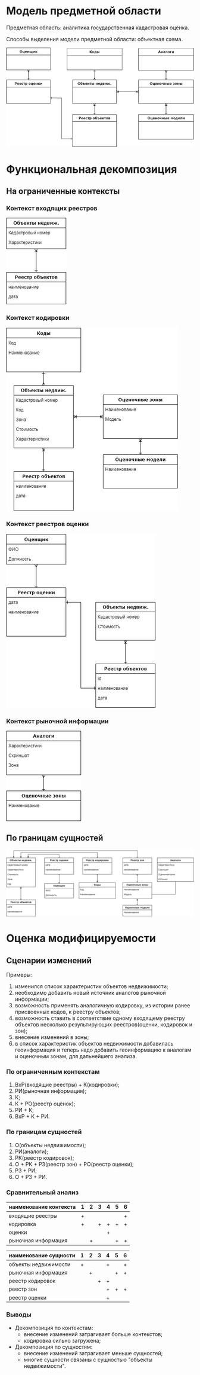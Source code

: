 # Модель предметной области
Предметная область: аналитика государственная кадастровая оценка.

Способы выделения модели предметной области: объектная схема.

![Модель предметной области](<Модель предметной области.jpg>)

# Функциональная декомпозиция

## На ограниченные контексты

### Контекст входящих реестров
![Контекст входящих реестров](<Контекст реестров недвижимости.jpg>)

### Контекст кодировки
![Контекст кодировки](<Контекст кодировки.jpg>)

### Контекст реестров оценки
![Контекст оценки](<Контекст оценки.jpg>)

### Контекст рыночной информации
![Контекст рыночной информации](<Контекст рыночной информации.jpg>)

## По границам сущностей
![Сущности](<Сущности.jpg>)

# Оценка модифицируемости

## Сценарии изменений

Примеры:
 1. изменился список характеристик объектов недвижимости;
 2. необходимо добавить новый источник аналогов рыночной информации;
 3. возможность применять аналогичную кодировку, из истории ранее присвоенных кодов, к реестру объектов;
 4. возможность ставить в соответствие одному входящему реестру объектов несколько результирующих реестров(оценки, кодировок и зон);
 5. внесение изменений в зоны;
 6. в список характеристик объектов недвижимости добавилась геоинформация и теперь надо добавить геоинформацию к аналогам и оценочным зонам, для дальнейшего анализа.

### По ограниченным контекстам

 1. ВхР(входящие реестры) + К(кодировки);
 2. РИ(рыночная информация);
 3. К;
 4. К + РО(реестр оценок);
 5. РИ + К;
 6. ВхР + К + РИ.

### По границам сущностей

 1. О(объекты недвижимости);
 2. РИ(аналоги);
 3. РК(реестр кодировок);
 4. О + РК + РЗ(реестр зон) + РО(реестр оценки);
 5. РЗ + РИ;
 6. О + РЗ + РИ.

### Сравнительный анализ

|наименование контекста|1|2|3|4|5|6|
|---|---|---|---|---|---|---|
|входящие реестры|+|   |   |   |   |+|
|кодировка|+|   |+|+|+|+|
|оценки|   |   |   |+|   |   |
|рыночная информация|   |+|   |   |+|+|

|наименование сущности|1|2|3|4|5|6|
|---|---|---|---|---|---|---|
|объекты недвижимости|+| | |+| |+|
|рыночная информация | |+| | |+|+|
|реестр кодировок    | | |+|+| | |
|реестр зон          | | | |+|+|+|
|реестр оценки       | | | |+| | |

### Выводы

- Декомпозиция по контекстам:
    - внесение изменений затрагивает больше контекстов;
    - кодировка сильно загружена;
- Декомпозиция по сущностям:
    - внесение изменений затрагивает меньше сущностей;
    - многие сущности связаны с сущностью "объекты недвижимости".